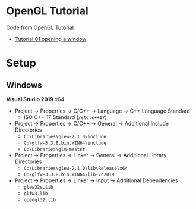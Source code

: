 # OpenGL Tutorial
Code from [OpenGL Tutorial](http://www.opengl-tutorial.org/)
- [Tutorial 01 opening a window](http://www.opengl-tutorial.org/beginners-tutorials/tutorial-1-opening-a-window/)


# Setup
## Windows

**Visual Studio 2019**
x64
- Project -> Properties -> C/C++ -> Language -> C++ Language Standard
  * ISO C++ 17 Standard (`/std:c++17`)
- Project -> Properties -> C/C++ -> General -> Additional Include Directories
  * `C:\Libraries\glew-2.1.0\include`
  * `C:\glfw-3.3.8.bin.WIN64\include`
  * `C:\Libraries\glm-master`
- Project -> Properties -> Linker -> General -> Additional Library Directories
  * `C:\Libraries\glew-2.1.0\lib\Release\x64`
  * `C:\glfw-3.3.8.bin.WIN64\lib-vc2019`
- Project -> Properties -> Linker -> Input -> Additional Dependencies
  * `glew32s.lib`
  * `glfw3.lib`
  * `opengl32.lib`